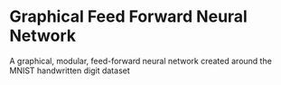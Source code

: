 # Graphical Feed Forward Neural Network
A graphical, modular, feed-forward neural network created around the MNIST handwritten digit dataset 
